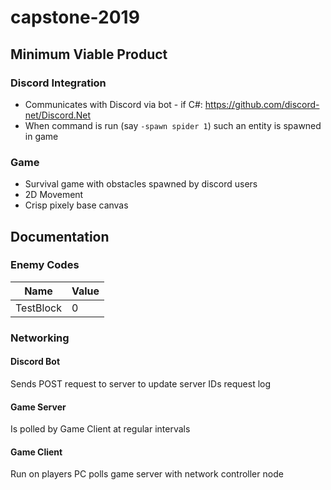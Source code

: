 # capstone-2019

## Minimum Viable Product
### Discord Integration
* Communicates with Discord via bot - if C#: https://github.com/discord-net/Discord.Net
* When command is run (say `-spawn spider 1`) such an entity is spawned in game
### Game
* Survival game with obstacles spawned by discord users
* 2D Movement
* Crisp pixely base canvas

## Documentation
### Enemy Codes
| Name      | Value |
|-----------|-------|
| TestBlock | 0     |
### Networking
#### Discord Bot
Sends POST request to server to update server IDs request log
#### Game Server
Is polled by Game Client at regular intervals
#### Game Client
Run on players PC polls game server with network controller node
